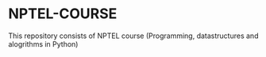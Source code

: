 # NPTEL-COURSE
This repository consists of NPTEL course (Programming, datastructures and alogrithms in Python)
